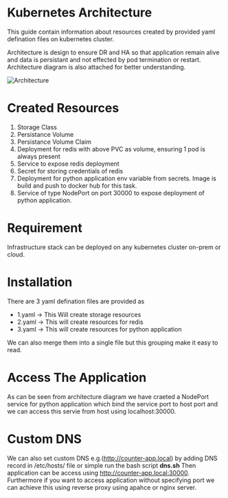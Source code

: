 Kubernetes Architecture
===

This guide contain information about resources created by provided yaml defination files on kubernetes cluster.

Architecture is design to ensure DR and HA so that application remain alive and data is persistant and not effected by pod termination or restart. Architecture diagram is also attached for better understanding.

![Architecture](https://i.ibb.co/fVRLGHq/k8-architecture.png)

Created Resources
===
1. Storage Class 
2. Persistance Volume
3. Persistance Volume Claim
4. Deployment for redis with above PVC as volume, ensuring 1 pod is always present
5. Service to expose redis deployment
6. Secret for storing credentials of redis
7. Deployment for python application env variable from secrets. Image is build and push to docker hub for this task.
8. Service of type NodePort on port 30000 to expose deployment of python application.

Requirement
===
Infrastructure stack can be deployed on any kubernetes cluster on-prem or cloud. 

Installation
====
There are 3 yaml defination files are provided as 
-   1.yaml -> This Will create storage resources
-   2.yaml -> This will create resources for redis
-   3.yaml -> This will create resources for python application

We can also merge them into a single file but this grouping make it easy to read.


Access The Application
===
As can be seen from architecture diagram we have craeted a NodePort service for python application which bind the service port to host port and we can access this servie from host using localhost:30000.

Custom DNS
===
We can also set custom DNS e.g.(http://counter-app.local) by adding DNS record in /etc/hosts/ file or simple run the bash script **dns.sh** Then application can be access using  http://counter-app.local:30000.
Furthermore if you want to access application without specifying port we can achieve this using reverse proxy using apahce or nginx server. 